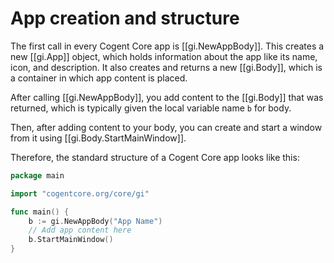 # App creation and structure

The first call in every Cogent Core app is [[gi.NewAppBody]]. This creates a new [[gi.App]] object, which holds information about the app like its name, icon, and description. It also creates and returns a new [[gi.Body]], which is a container in which app content is placed.

After calling [[gi.NewAppBody]], you add content to the [[gi.Body]] that was returned, which is typically given the local variable name `b` for body.

Then, after adding content to your body, you can create and start a window from it using [[gi.Body.StartMainWindow]].

Therefore, the standard structure of a Cogent Core app looks like this:

```go
package main

import "cogentcore.org/core/gi"

func main() {
	b := gi.NewAppBody("App Name")
	// Add app content here
	b.StartMainWindow()
}
```